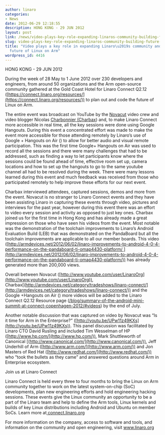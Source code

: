 ```yaml
---
author: linaro
categories:
- News
date: 2012-06-29 12:18:55
description: HONG KONG - 29 JUN 2012
layout: post
link: /news/video-plays-key-role-expanding-linaros-community-building-future-linux-arm/
slug: video-plays-key-role-expanding-linaros-community-building-future-linux-arm
title: "Video plays a key role in expanding Linaro\u2019s community and building the
  future of Linux on Arm"
wordpress_id: 4416
---
```


HONG KONG - 29 JUN 2012

During the week of 28 May to 1 June 2012 over 230 developers and engineers, from around 50 organizations and the Arm open-source community gathered at the Gold Coast Hotel for Linaro Connect Q2.12 ([https://connect.linaro.org/resources/](https://connect.linaro.org/resources/)) to plan out and code the future of Linux on Arm.

The entire event was broadcast on YouTube by the [Novacut](http://novacut.com/) video crew and video blogger Nicolas [Charbonnier (Charbax](http://armdevices.net/category/tradeshows/linaro-connect/)) and, to make Linaro Connect more accessible in real time, all the key sessions were done using Google Hangouts. During this event a concentrated effort was made to make the event more accessible for those attending remotely by Linaro’s use of Google + Hangouts on Air () to allow for better audio and visual remote participation. This was the first time Google+ Hangouts on Air was used to record all the sessions and there were many challenges that had to be addressed, such as finding a way to let participants know where the sessions could be found ahead of time, effective room set up, camera locations and how to set up the hangouts to go to the same youtube channel all had to be resolved during the week. There were many lessons learned during this event and much feedback was received from those who participated remotely to help improve these efforts for our next event.

Charbax interviewed attendees, captured sessions, demos and more from the event. Novacut is no stranger to Linaro Connect events and they have been assisting Linaro in capturing these events through video, pictures and interviews for the past year, however during this event there was an effort to video every session and activity as opposed to just key ones. Charbax joined us for the first time in Hong Kong and has already made a great impression on those who have seen his videos from the event. Most notable was the demonstration of the toolchain improvements to Linaro’s Android Evaluation Build (LEB) that was demonstrated on the PandaBoard but all the toolchain improvements are applicable to all our member boards. This video ([http://armdevices.net/2012/06/02/linaro-improvements-to-android-4-0-4-performance-on-the-pandaboard-ti-omap4430-platform/ ](http://armdevices.net/2012/06/02/linaro-improvements-to-android-4-0-4-performance-on-the-pandaboard-ti-omap4430-platform/)) has already generated more than 200,000 views.

Overall between Novacut ([http://www.youtube.com/user/LinaroOrg](http://www.youtube.com/user/LinaroOrg)), Charbax[(http://armdevices.net/category/tradeshows/linaro-connect/](http://armdevices.net/category/tradeshows/linaro-connect/)) and the Google +Hangouts on Air ([]()) more videos will be added to the Linaro Connect Q2.12 Resource page ([/blog/summary-of-the-android-mini-summit-at-connect-copenhagen-2012/#videos](/blog/summary-of-the-android-mini-summit-at-connect-copenhagen-2012/#videos)) by the end of July.

Another notable discussion that was captured on video by Novacut was “Is it time for Arm in the Enterprise?” ([http://youtu.be/UPw11z49KXs](http://youtu.be/UPw11z49KXs)). This panel discussion was facilitated by Linaro CTO David Rusling and included Tim Wesselman of HP ([http://www.hp.com/](http://www.hp.com/)), Mark Shuttleworth of Canonical [(http://www.canonical.com/](http://www.canonical.com/)), Jeff Underhill of Arm ([http://www.arm.com/](http://www.arm.com/)) and Jon Masters of Red Hat ([http://www.redhat.com/](http://www.redhat.com/)) who “took the bullets as they came” and answered questions around Arm in Enterprise ecosystem.

Join us at Linaro Connect

Linaro Connect is held every three to four months to bring the Linux on Arm community together to work on the latest system-on-chip (SoC) developments, plan new engineering efforts and hold engineering hacking sessions. These events give the Linux community an opportunity to be a part of the Linaro team and help to define the Arm tools, Linux kernels and builds of key Linux distributions including Android and Ubuntu on member SoCs. Learn more at[ connect.linaro.org](https://connect.linaro.org/)

For more information on the company, access to software and tools, and information on the community and open engineering, visit www.linaro.org